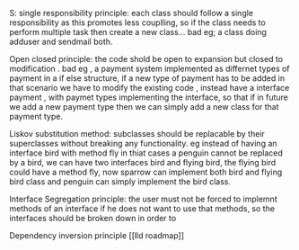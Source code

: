 S: single responsibility principle:
each class should follow a single responsibility as this promotes less couplling, so if the class needs to perform multiple task then create a new class...
bad eg; a class doing adduser and sendmail both.

Open closed principle:
the code shold be open to expansion but closed to modification .
bad eg , a payment system implemented as differnet types of payment in a if else structure, if a new type of payment has to be added in that scenario we have to modify the existing code , instead have a interface payment , with paymet types implementing the interface, so that if in future we add a new payment type then we can simply add a new class for that payment type.

Liskov substitution method:
subclasses should be replacable by their superclasses without breaking any functionality. eg instead of having an interface bird with method fly in thiat cases a penguin cannot be replaced by a bird, we can have two interfaces bird and flying bird, the flying bird could have a method fly, now sparrow can implement both bird and flying bird class and penguin can simply implement the bird class.

Interface Segregation principle:
the user must not be forced to implemnt methods of an interface if he does not want to use that methods, so the interfaces should be broken down in order to 

Dependency inversion principle
[[lld roadmap]]
